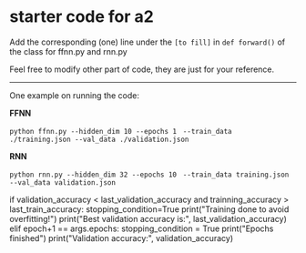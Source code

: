 # starter code for a2

Add the corresponding (one) line under the ``[to fill]`` in ``def forward()`` of the class for ffnn.py and rnn.py

Feel free to modify other part of code, they are just for your reference.

---

One example on running the code:

**FFNN**

``python ffnn.py --hidden_dim 10 --epochs 1 ``
``--train_data ./training.json --val_data ./validation.json``


**RNN**

``python rnn.py --hidden_dim 32 --epochs 10 ``
``--train_data training.json --val_data validation.json``

if validation_accuracy < last_validation_accuracy and trainning_accuracy > last_train_accuracy:
            stopping_condition=True
            print("Training done to avoid overfitting!")
            print("Best validation accuracy is:", last_validation_accuracy)
        elif epoch+1 == args.epochs:
            stopping_condition = True
            print("Epochs finished")
            print("Validation accuracy:", validation_accuracy)
